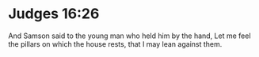 # Judges 16:26

And Samson said to the young man who held him by the hand, Let me feel the pillars on which the house rests, that I may lean against them.

